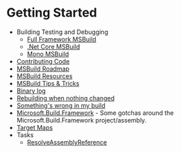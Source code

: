 # Getting Started

 * Building Testing and Debugging
   * [Full Framework MSBuild](https://github.com/Microsoft/msbuild/wiki/Building-Testing-and-Debugging-on-Full-Framework-MSBuild)
   * [.Net Core MSBuild](https://github.com/Microsoft/msbuild/wiki/Building-Testing-and-Debugging-on-.Net-Core-MSBuild)
   * [Mono MSBuild](https://github.com/Microsoft/msbuild/wiki/Building-Testing-and-Debugging-on-Mono-MSBuild)
 * [Contributing Code](Contributing-Code.md)
 * [MSBuild Roadmap](Roadmap.md)
 * [MSBuild Resources](MSBuild-Resources.md)
 * [MSBuild Tips & Tricks](MSBuild-Tips-&-Tricks.md)
 * [Binary log](Binary-Log.md)
 * [Rebuilding when nothing changed](Rebuilding-when-nothing-changed.md)
 * [Something's wrong in my build](Something's-wrong-in-my-build.md)
 * [Microsoft.Build.Framework](Microsoft.Build.Framework.md) - Some gotchas around the Microsoft.Build.Framework project/assembly.
 * [Target Maps](Target-Maps.md)
 * Tasks
   * [ResolveAssemblyReference](ResolveAssemblyReference.md)
